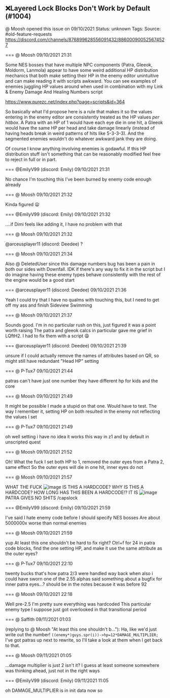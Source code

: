 ## ❌Layered Lock Blocks Don't Work by Default (#1004)
@ Moosh opened this issue on 09/10/2021
Status: unknown
Tags: 
Source: #old-feature-requests https://discord.com/channels/876899628556091432/886000900525674527


=== @ Moosh 09/10/2021 21:31

Some NES bosses that have multiple NPC components (Patra, Gleeok, Moldorm, Lanmola) appear to have some weird additional HP distribution mechanics that both make setting their HP in the enemy editor unintuitive and can make reading it with scripts awkward. You can see examples of enemies juggling HP values around when used in combination with my Link & Enemy Damage And Healing Numbers script

https://www.purezc.net/index.php?page=scripts&id=364

So basically what I'd propose here is a rule that makes it so the values entering in the enemy editor are consistently treated as the HP values _per hitbox_. A Patra with an HP of 1 would have each eye die in one hit, a Gleeok would have the same HP per head and take damage linearly (instead of having heads break in weird patterns of hits like 5-3-3-3). And the segmented enemies wouldn't do whatever awkward jank they are doing.

Of course I know anything involving enemies is godawful. If this HP distribution stuff isn't something that can be reasonably modified feel free to reject in full or in part.

=== @EmilyV99 (discord: Emily) 09/10/2021 21:31

No chance I'm touching this
I've been burned by enemy code enough already

=== @ Moosh 09/10/2021 21:32

Kinda figured 😦

=== @EmilyV99 (discord: Emily) 09/10/2021 21:32

....if Dimi feels like adding it, I have no problem with that

=== @ Moosh 09/10/2021 21:32

@arceusplayer11 (discord: Deedee) ?

=== @ Moosh 09/10/2021 21:34

Also @ DeletedUser since this damage numbers bug has been a pain in both our sides with Downfall. IDK if there's any way to fix it in the script but I do imagine having these enemy types behave consistently with the rest of the engine would be a good start

=== @arceusplayer11 (discord: Deedee) 09/10/2021 21:36

Yeah I could try that
I have no qualms with touching this, but I need to get off my ass and finish Sideview Swimming

=== @ Moosh 09/10/2021 21:37

Sounds good. I'm in no particular rush on this, just figured it was a point worth raising
The patra and gleeok calcs in particular gave me grief in LQftH2. I had to fix them with a script 😩

=== @arceusplayer11 (discord: Deedee) 09/10/2021 21:39

unsure if I could actually remove the names of attributes based on QR, so might still have redundant "Head HP" setting

=== @ P-Tux7 09/10/2021 21:44

patras can't have just one number
they have different hp for kids and the core

=== @ Moosh 09/10/2021 21:49

It might be possible I made a stupid on that one. Would have to test. The way I remember it, setting HP on both resulted in the enemy not reflecting the values I set

=== @ P-Tux7 09/10/2021 21:49

oh well setting i have no idea
it works this way in z1 and by default in unscripted quest

=== @ Moosh 09/10/2021 21:52

Oh!
What the fuck
I set both HP to 1, removed the outer eyes from a Patra 2, same effect
So the outer eyes will die in one hit, inner eyes do not

=== @ Moosh 09/10/2021 21:57

WHAT THE FUCK
![image](https://cdn.discordapp.com/attachments/886000900525674527/886007531795775530/zc_screen00005.png?ex=65eb89d0&is=65d914d0&hm=c88fe1c8d07ca4b8d763d1c118c44f51a8643925e21c8f0ac9d2e7976911196f&)
IS THIS A HARDCODE?
WHY IS THIS A HARDCODE?
HOW LONG HAS THIS BEEN A HARDCODE!?
IT IS
![image](https://cdn.discordapp.com/attachments/886000900525674527/886007777917554759/zc_screen00006.png?ex=65eb8a0b&is=65d9150b&hm=65e2f4f30835a4787f8ee437ee342745f5056e9fbeb3626dbbf7ec0bbb50a29e&)
PATRA GIVES NO SHITS
/capslock

=== @EmilyV99 (discord: Emily) 09/10/2021 21:59

I've said I hate enemy code before
I should specify
NES bosses
Are about 5000000x worse than normal enemies

=== @ Moosh 09/10/2021 21:59

yup
At least this one shouldn't be hard to fix right? Ctrl+f for 24 in patra code blocks, find the one setting HP, and make it use the same attribute as the outer eyes?

=== @ P-Tux7 09/10/2021 22:10

twenty bucks that's how patra 2/3 were handled way back when
also i could have sworn one of the 2.55 alphas said something about a bugfix for inner patra eyes...?
should be in the notes because it was before 92

=== @ Moosh 09/10/2021 22:18

Well pre-2.5 I'm pretty sure everything was hardcoded
This particular enemy type I suppose just got overlooked in that transitional period

=== @ Saffith 09/11/2021 01:03

(replying to @ Moosh "At least this one shouldn't b…"): Ha, like we'd just write out the number!
`((enemy*)guys.spr(i))->hp=12*DAMAGE_MULTIPLIER;`
I've got patras up next to rewrite, so I'll take a look at them when I get back to that.

=== @ Moosh 09/11/2021 01:05

...damage multiplier is just 2 isn't it? I guess at least someone somewhere was thinking ahead, just not in the right ways

=== @EmilyV99 (discord: Emily) 09/11/2021 11:05

oh
DAMAGE_MULTIPLIER is in init data now
so
